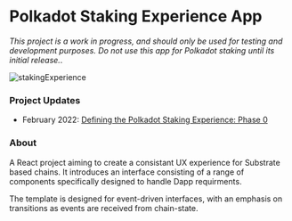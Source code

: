 # Polkadot Staking Experience App

*This project is a work in progress, and should only be used for testing and development purposes. Do not use this app for Polkadot staking until its initial release.*.

![stakingExperience](https://user-images.githubusercontent.com/13929023/156370538-a5ba7ea7-b665-4139-80e4-2698b934e35d.png)

### Project Updates

- February 2022: [Defining the Polkadot Staking Experience: Phase 0](https://rossbulat.medium.com/defining-the-polkadot-staking-experience-phase-0-211cb2bc113c)

### About
A React project aiming to create a consistant UX experience for Substrate based chains. It introduces an interface consisting of a range of components specifically designed to handle Dapp requirments.

The template is designed for event-driven interfaces, with an emphasis on transitions as events are received from chain-state.
